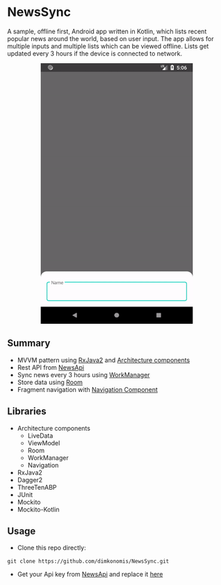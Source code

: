 # NewsSync
A sample, offline first, Android app written in Kotlin, which lists recent popular news around the world, based on user input. 
The app allows for multiple inputs and multiple lists which can be viewed offline. Lists get updated every 3 hours if the device is connected to network.

<p align="center">
  <img src="sample.gif" height="600" width="350" />
</p>

## Summary
* MVVM pattern using [RxJava2](https://github.com/ReactiveX/RxJava) and [Architecture components](https://developer.android.com/topic/libraries/architecture)
* Rest API from [NewsApi](https://newsapi.org/)
* Sync news every 3 hours using [WorkManager](https://developer.android.com/topic/libraries/architecture/workmanager)
* Store data using [Room](https://developer.android.com/topic/libraries/architecture/room)
* Fragment navigation with [Navigation Component](https://developer.android.com/topic/libraries/architecture/navigation)

## Libraries
* Architecture components
  * LiveData
  * ViewModel
  * Room
  * WorkManager
  * Navigation
* RxJava2
* Dagger2
* ThreeTenABP
* JUnit
* Mockito
* Mockito-Kotlin

## Usage
* Clone this repo directly:
~~~~ 
git clone https://github.com/dimkonomis/NewsSync.git
~~~~
* Get your Api key from [NewsApi](https://newsapi.org/) and replace it [here](https://github.com/dimkonomis/NewsSync/blob/master/app/src/main/java/com/dk/newssync/data/source/network/NetworkHeadersInterceptor.kt)

